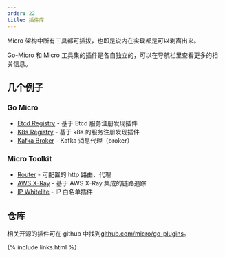 ```yaml
---
order: 22
title: 插件库
---
```


Micro 架构中所有工具都可插拔，也即是说内在实现都是可以剥离出来。

Go-Micro 和 Micro 工具集的插件是各自独立的，可以在导航栏里查看更多的相关信息。

## 几个例子

### Go Micro

- [Etcd Registry](https://github.com/micro/go-plugins/tree/master/registry/etcd) - 基于 Etcd 服务注册发现插件
- [K8s Registry](https://github.com/micro/go-plugins/tree/master/registry/kubernetes) - 基于 k8s 的服务注册发现插件
- [Kafka Broker](https://github.com/micro/go-plugins/tree/master/broker/kafka) - Kafka 消息代理（broker）

### Micro Toolkit

- [Router](https://github.com/micro/go-plugins/tree/master/micro/router) - 可配置的 http 路由、代理
- [AWS X-Ray](https://github.com/micro/go-plugins/tree/master/micro/trace/awsxray) - 基于 AWS X-Ray 集成的链路追踪
- [IP Whitelite](https://github.com/micro/go-plugins/tree/master/micro/ip_whitelist) - IP 白名单插件

## 仓库

相关开源的插件可在 github 中找到[github.com/micro/go-plugins](https://github.com/micro/go-plugins)。

{% include links.html %}

